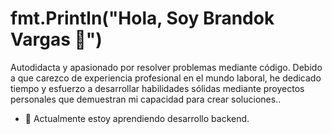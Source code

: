 # fmt.Println("Hola, Soy Brandok Vargas 👋")

Autodidacta y apasionado por resolver problemas mediante código. Debido a que carezco de experiencia profesional en el mundo laboral, he dedicado tiempo y esfuerzo a desarrollar habilidades sólidas mediante proyectos personales que demuestran mi capacidad para crear soluciones..


- 📗 Actualmente estoy aprendiendo desarrollo backend.
